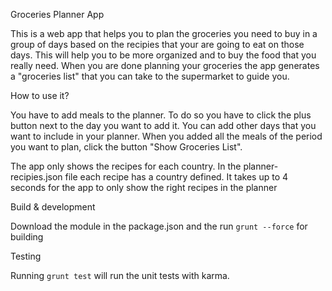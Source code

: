 Groceries Planner App

This is a web app that helps you to plan the groceries you need to buy in a group of days based on the recipies that your are going to eat on those days. This will help you to be more organized and to buy the food that you really need. When you are done planning your groceries the app generates a "groceries list" that you can take to the supermarket to guide you.

How to use it?

You have to add meals to the planner. To do so you have to click the plus button next to the day you want to add it. You can add other days that you want to include in your planner. When you added all the meals of the period you want to plan, click the button "Show Groceries List".

The app only shows the recipes for each country. In the planner-recipies.json file each recipe has a country defined. It takes up to 4 seconds for the app to only show the right recipes in the planner

Build & development

Download the module in the package.json and the run `grunt --force` for building

Testing

Running `grunt test` will run the unit tests with karma.
